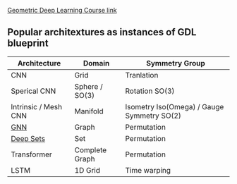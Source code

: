 [Geometric Deep Learning Course link](https://geometricdeeplearning.com/lectures/)

## Popular architextures as instances of GDL blueprint
Architecture|Domain |Symmetry Group
----|----|----
CNN|Grid|Tranlation
Sperical CNN|Sphere / SO(3)|Rotation SO(3)
Intrinsic / Mesh CNN|Manifold|Isometry Iso(Omega) / Gauge Symmetry SO(2)
[GNN](https://github.com/Chris33Hou/Geometric-Deep-Learning/tree/main/GDL-course/GNN)|Graph|Permutation
[Deep Sets](https://arxiv.org/abs/1703.06114)|Set|Permutation
Transformer|Complete Graph|Permutation
LSTM|1D Grid|Time warping


